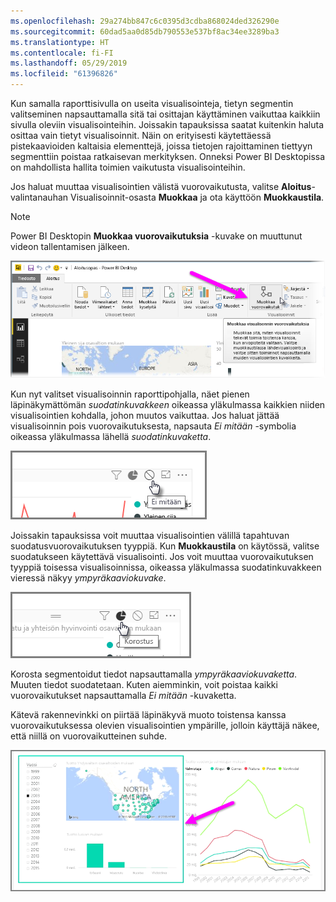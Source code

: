 ```yaml
---
ms.openlocfilehash: 29a274bb847c6c0395d3cdba868024ded326290e
ms.sourcegitcommit: 60dad5aa0d85db790553e537bf8ac34ee3289ba3
ms.translationtype: HT
ms.contentlocale: fi-FI
ms.lasthandoff: 05/29/2019
ms.locfileid: "61396826"
---
```

Kun samalla raporttisivulla on useita visualisointeja, tietyn segmentin valitseminen napsauttamalla sitä tai osittajan käyttäminen vaikuttaa kaikkiin sivulla oleviin visualisointeihin. Joissakin tapauksissa saatat kuitenkin haluta osittaa vain tietyt visualisoinnit. Näin on erityisesti käytettäessä pistekaavioiden kaltaisia elementtejä, joissa tietojen rajoittaminen tiettyyn segmenttiin poistaa ratkaisevan merkityksen. Onneksi Power BI Desktopissa on mahdollista hallita toimien vaikutusta visualisointeihin.

Jos haluat muuttaa visualisointien välistä vuorovaikutusta, valitse **Aloitus**-valintanauhan Visualisoinnit-osasta **Muokkaa** ja ota käyttöön **Muokkaustila**.

>[!NOTE]
>Power BI Desktopin **Muokkaa vuorovaikutuksia** -kuvake on muuttunut videon tallentamisen jälkeen.
> 
> 

![](media/3-11a-create-interaction-between-visualizations/3-11a_1.png)

Kun nyt valitset visualisoinnin raporttipohjalla, näet pienen läpinäkymättömän *suodatinkuvakkeen* oikeassa yläkulmassa kaikkien niiden visualisointien kohdalla, johon muutos vaikuttaa. Jos haluat jättää visualisoinnin pois vuorovaikutuksesta, napsauta *Ei mitään* -symbolia oikeassa yläkulmassa lähellä *suodatinkuvaketta*.

![](media/3-11a-create-interaction-between-visualizations/3-11a_2.png)

Joissakin tapauksissa voit muuttaa visualisointien välillä tapahtuvan suodatusvuorovaikutuksen tyyppiä. Kun **Muokkaustila** on käytössä, valitse suodatukseen käytettävä visualisointi. Jos voit muuttaa vuorovaikutuksen tyyppiä toisessa visualisoinnissa, oikeassa yläkulmassa suodatinkuvakkeen vieressä näkyy *ympyräkaaviokuvake*.

![](media/3-11a-create-interaction-between-visualizations/3-11a_3.png)

Korosta segmentoidut tiedot napsauttamalla *ympyräkaaviokuvaketta*. Muuten tiedot suodatetaan. Kuten aiemminkin, voit poistaa kaikki vuorovaikutukset napsauttamalla *Ei mitään* -kuvaketta.

Kätevä rakennevinkki on piirtää läpinäkyvä muoto toistensa kanssa vuorovaikutuksessa olevien visualisointien ympärille, jolloin käyttäjä näkee, että niillä on vuorovaikutteinen suhde.

![](media/3-11a-create-interaction-between-visualizations/3-11a_4.png)

